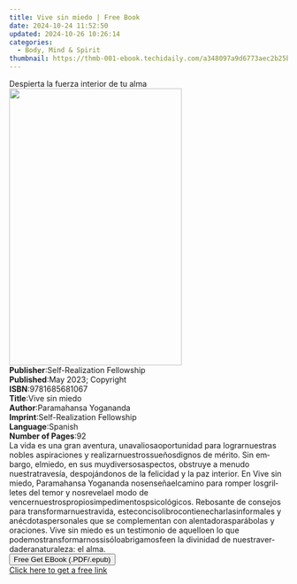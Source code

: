 ```yaml
---
title: Vive sin miedo | Free Book
date: 2024-10-24 11:52:50
updated: 2024-10-26 10:26:14
categories:
  - Body, Mind & Spirit
thumbnail: https://thmb-001-ebook.techidaily.com/a348097a9d6773aec2b25ba5877af9f43622af10d30e92ec0f5c2835ef312cf8.jpg
---
```

<main id="book-container">
  <div class="flex flex-col">
    <div class="book-brief flex-1 py-6 px-4 sm:p-6 md:py-10 md:px-8">
      <!-- brief-->
      <div class="book-brief-main">Despierta la fuerza interior de tu alma</div>
    </div>
    <div
      class="book-meta-info flex-1 grid gap-4 col-start-1 col-end-3 row-start-1 sm:mb-6 sm:grid-cols-4 lg:gap-6 lg:col-start-2 lg:row-end-6 lg:row-span-6 lg:mb-0"
    >
      <div
        class="book-meta-info-left place-content-center mt-4 p-4 text-sm leading-6 col-start-2 col-span-2 dark:text-slate-400"
      >
        <img
          class="w-full h-500 object-cover rounded-lg sm:h-255 sm:col-span-2 lg:col-span-full"
          src="https://img-001-ebook.techidaily.com/34c5be2ef9e8ac5a35e8f3799ebb8294e56d596cfaf5aee3647865b3cabcccf6.jpg"
          alt=""
          width="312"
          height="500"
        />
      </div>
      <div
        class="book-meta-info-right mt-2 col-start-1 row-start-2 col-span-3 self-center"
      >
        <!-- meta data  -->
        <div class="flex flex-col px-4 md:px-8">
          <div class="flex-1">
            <strong>Publisher</strong>:<span class="px-2"
              >Self-Realization Fellowship</span
            >
          </div>
          <div class="flex-1">
            <strong>Published</strong>:<span class="px-2"
              >May 2023; Copyright</span
            >
          </div>
          <div class="flex-1">
            <strong>ISBN</strong>:<span class="px-2">9781685681067</span>
          </div>
          <div class="flex-1">
            <strong>Title</strong>:<span class="px-2">Vive sin miedo</span>
          </div>
          <div class="flex-1">
            <strong>Author</strong>:<span class="px-2"
              >Paramahansa Yogananda</span
            >
          </div>
          <div class="flex-1">
            <strong>Imprint</strong>:<span class="px-2"
              >Self-Realization Fellowship</span
            >
          </div>
          <div class="flex-1">
            <strong>Language</strong>:<span class="px-2">Spanish</span>
          </div>
          <div class="flex-1">
            <strong>Number of Pages</strong>:<span class="px-2">92</span>
          </div>
        </div>
      </div>
    </div>
    <div class="book-description flex-1 py-6 px-4 sm:p-6 md:py-10 md:px-8">
      <div class="book-description-main">
        <div accordion-content="" id="description">
          <span lang="EN-US" class="TextRun SCXW21263620 BCX9"
            ><span class="NormalTextRun SCXW21263620 BCX9">La </span
            ><span class="NormalTextRun SCXW21263620 BCX9">vida</span
            ><span class="NormalTextRun SCXW21263620 BCX9"> es </span
            ><span class="NormalTextRun SCXW21263620 BCX9">una</span
            ><span class="NormalTextRun SCXW21263620 BCX9"> gran </span
            ><span class="NormalTextRun SCXW21263620 BCX9">aventura</span
            ><span class="NormalTextRun SCXW21263620 BCX9">, </span
            ><span class="NormalTextRun SCXW21263620 BCX9">una</span
            ><span class="NormalTextRun SCXW21263620 BCX9"></span
            ><span class="NormalTextRun SCXW21263620 BCX9">valiosa</span
            ><span class="NormalTextRun SCXW21263620 BCX9"></span
            ><span class="NormalTextRun SCXW21263620 BCX9">oportunidad</span
            ><span class="NormalTextRun SCXW21263620 BCX9"> para </span
            ><span class="NormalTextRun SCXW21263620 BCX9">lograr</span
            ><span class="NormalTextRun SCXW21263620 BCX9"></span
            ><span class="NormalTextRun SCXW21263620 BCX9">nuestras</span
            ><span class="NormalTextRun SCXW21263620 BCX9"> nobles </span
            ><span class="NormalTextRun SCXW21263620 BCX9">aspiraciones</span
            ><span class="NormalTextRun SCXW21263620 BCX9"> y </span
            ><span class="NormalTextRun SCXW21263620 BCX9">realizar</span
            ><span class="NormalTextRun SCXW21263620 BCX9"></span
            ><span class="NormalTextRun SCXW21263620 BCX9">nuestros</span
            ><span class="NormalTextRun SCXW21263620 BCX9"></span
            ><span class="NormalTextRun SCXW21263620 BCX9">sueños</span
            ><span class="NormalTextRun SCXW21263620 BCX9"></span
            ><span class="NormalTextRun SCXW21263620 BCX9">dignos</span
            ><span class="NormalTextRun SCXW21263620 BCX9"> de </span
            ><span class="NormalTextRun SCXW21263620 BCX9">mérito</span
            ><span class="NormalTextRun SCXW21263620 BCX9">. Sin embargo, </span
            ><span class="NormalTextRun SCXW21263620 BCX9">el</span
            ><span class="NormalTextRun SCXW21263620 BCX9"></span
            ><span class="NormalTextRun SCXW21263620 BCX9">miedo</span
            ><span class="NormalTextRun SCXW21263620 BCX9">, </span
            ><span class="NormalTextRun SCXW21263620 BCX9">en</span
            ><span class="NormalTextRun SCXW21263620 BCX9"> sus </span
            ><span class="NormalTextRun SCXW21263620 BCX9">muy</span
            ><span class="NormalTextRun SCXW21263620 BCX9"></span
            ><span class="NormalTextRun SCXW21263620 BCX9">diversos</span
            ><span class="NormalTextRun SCXW21263620 BCX9"></span
            ><span class="NormalTextRun SCXW21263620 BCX9">aspectos</span
            ><span class="NormalTextRun SCXW21263620 BCX9">, </span
            ><span class="NormalTextRun SCXW21263620 BCX9">obstruye</span
            ><span class="NormalTextRun SCXW21263620 BCX9"> a menudo </span
            ><span class="NormalTextRun SCXW21263620 BCX9">nuestra</span
            ><span class="NormalTextRun SCXW21263620 BCX9"></span
            ><span class="NormalTextRun SCXW21263620 BCX9">travesía</span
            ><span class="NormalTextRun SCXW21263620 BCX9">, </span
            ><span class="NormalTextRun SCXW21263620 BCX9">despojándonos</span
            ><span class="NormalTextRun SCXW21263620 BCX9"> de la </span
            ><span class="NormalTextRun SCXW21263620 BCX9">felicidad</span
            ><span class="NormalTextRun SCXW21263620 BCX9"> y la </span
            ><span class="NormalTextRun SCXW21263620 BCX9">paz</span
            ><span class="NormalTextRun SCXW21263620 BCX9">
              interior. En
            </span></span
          ><span lang="EN-US" class="TextRun SCXW21263620 BCX9"
            ><span class="NormalTextRun SCXW21263620 BCX9">Vive</span
            ><span class="NormalTextRun SCXW21263620 BCX9"> sin </span
            ><span class="NormalTextRun SCXW21263620 BCX9">miedo</span></span
          ><span lang="EN-US" class="TextRun SCXW21263620 BCX9"
            ><span class="NormalTextRun SCXW21263620 BCX9">, </span
            ><span class="NormalTextRun SCXW21263620 BCX9">Paramahansa</span
            ><span class="NormalTextRun SCXW21263620 BCX9"> Yogananda </span
            ><span class="NormalTextRun SCXW21263620 BCX9">nos</span
            ><span class="NormalTextRun SCXW21263620 BCX9"></span
            ><span class="NormalTextRun SCXW21263620 BCX9">enseña</span
            ><span class="NormalTextRun SCXW21263620 BCX9"></span
            ><span class="NormalTextRun SCXW21263620 BCX9">el</span
            ><span class="NormalTextRun SCXW21263620 BCX9"></span
            ><span class="NormalTextRun SCXW21263620 BCX9">camino</span
            ><span class="NormalTextRun SCXW21263620 BCX9"> para romper </span
            ><span class="NormalTextRun SCXW21263620 BCX9">los</span
            ><span class="NormalTextRun SCXW21263620 BCX9"></span
            ><span class="NormalTextRun SCXW21263620 BCX9">grilletes</span
            ><span class="NormalTextRun SCXW21263620 BCX9"> del </span
            ><span class="NormalTextRun SCXW21263620 BCX9">temor</span
            ><span class="NormalTextRun SCXW21263620 BCX9"> y </span
            ><span class="NormalTextRun SCXW21263620 BCX9">nos</span
            ><span class="NormalTextRun SCXW21263620 BCX9"></span
            ><span class="NormalTextRun SCXW21263620 BCX9">revela</span
            ><span class="NormalTextRun SCXW21263620 BCX9"></span
            ><span class="NormalTextRun SCXW21263620 BCX9">el</span
            ><span class="NormalTextRun SCXW21263620 BCX9"> modo de </span
            ><span class="NormalTextRun SCXW21263620 BCX9">vencer</span
            ><span class="NormalTextRun SCXW21263620 BCX9"></span
            ><span class="NormalTextRun SCXW21263620 BCX9">nuestros</span
            ><span class="NormalTextRun SCXW21263620 BCX9"></span
            ><span class="NormalTextRun SCXW21263620 BCX9">propios</span
            ><span class="NormalTextRun SCXW21263620 BCX9"></span
            ><span class="NormalTextRun SCXW21263620 BCX9">impedimentos</span
            ><span class="NormalTextRun SCXW21263620 BCX9"></span
            ><span class="NormalTextRun SCXW21263620 BCX9">psicológicos</span
            ><span class="NormalTextRun SCXW21263620 BCX9">. </span
            ><span class="NormalTextRun SCXW21263620 BCX9">Rebosante</span
            ><span class="NormalTextRun SCXW21263620 BCX9"> de </span
            ><span class="NormalTextRun SCXW21263620 BCX9">consejos</span
            ><span class="NormalTextRun SCXW21263620 BCX9"> para </span
            ><span class="NormalTextRun SCXW21263620 BCX9">transformar</span
            ><span class="NormalTextRun SCXW21263620 BCX9"></span
            ><span class="NormalTextRun SCXW21263620 BCX9">nuestra</span
            ><span class="NormalTextRun SCXW21263620 BCX9"></span
            ><span class="NormalTextRun SCXW21263620 BCX9">vida</span
            ><span class="NormalTextRun SCXW21263620 BCX9">, </span
            ><span class="NormalTextRun SCXW21263620 BCX9">este</span
            ><span class="NormalTextRun SCXW21263620 BCX9"></span
            ><span class="NormalTextRun SCXW21263620 BCX9">conciso</span
            ><span class="NormalTextRun SCXW21263620 BCX9"></span
            ><span class="NormalTextRun SCXW21263620 BCX9">libro</span
            ><span class="NormalTextRun SCXW21263620 BCX9"></span
            ><span class="NormalTextRun SCXW21263620 BCX9">contiene</span
            ><span class="NormalTextRun SCXW21263620 BCX9"></span
            ><span class="NormalTextRun SCXW21263620 BCX9">charlas</span
            ><span class="NormalTextRun SCXW21263620 BCX9"></span
            ><span class="NormalTextRun SCXW21263620 BCX9">informales</span
            ><span class="NormalTextRun SCXW21263620 BCX9"> y </span
            ><span class="NormalTextRun SCXW21263620 BCX9">anécdotas</span
            ><span class="NormalTextRun SCXW21263620 BCX9"></span
            ><span class="NormalTextRun SCXW21263620 BCX9">personales</span
            ><span class="NormalTextRun SCXW21263620 BCX9"> que se </span
            ><span class="NormalTextRun SCXW21263620 BCX9">complementan</span
            ><span class="NormalTextRun SCXW21263620 BCX9"> con </span
            ><span class="NormalTextRun SCXW21263620 BCX9">alentadoras</span
            ><span class="NormalTextRun SCXW21263620 BCX9"></span
            ><span class="NormalTextRun SCXW21263620 BCX9">parábolas</span
            ><span class="NormalTextRun SCXW21263620 BCX9"> y </span
            ><span class="NormalTextRun SCXW21263620 BCX9">oraciones</span
            ><span class="NormalTextRun SCXW21263620 BCX9">. </span></span
          ><span lang="EN-US" class="TextRun SCXW21263620 BCX9"
            ><span class="NormalTextRun SCXW21263620 BCX9">Vive</span
            ><span class="NormalTextRun SCXW21263620 BCX9"> sin </span
            ><span class="NormalTextRun SCXW21263620 BCX9">miedo</span></span
          ><span lang="EN-US" class="TextRun SCXW21263620 BCX9"
            ><span class="NormalTextRun SCXW21263620 BCX9">
              es un testimonio de </span
            ><span class="NormalTextRun SCXW21263620 BCX9">aquello</span
            ><span class="NormalTextRun SCXW21263620 BCX9"></span
            ><span class="NormalTextRun SCXW21263620 BCX9">en</span
            ><span class="NormalTextRun SCXW21263620 BCX9"> lo que </span
            ><span class="NormalTextRun SCXW21263620 BCX9">podemos</span
            ><span class="NormalTextRun SCXW21263620 BCX9"></span
            ><span class="NormalTextRun SCXW21263620 BCX9">transformarnos</span
            ><span class="NormalTextRun SCXW21263620 BCX9"></span
            ><span class="NormalTextRun SCXW21263620 BCX9">si</span
            ><span class="NormalTextRun SCXW21263620 BCX9"></span
            ><span class="NormalTextRun SCXW21263620 BCX9">sólo</span
            ><span class="NormalTextRun SCXW21263620 BCX9"></span
            ><span class="NormalTextRun SCXW21263620 BCX9">abrigamos</span
            ><span class="NormalTextRun SCXW21263620 BCX9"></span
            ><span class="NormalTextRun SCXW21263620 BCX9">fe</span
            ><span class="NormalTextRun SCXW21263620 BCX9"></span
            ><span class="NormalTextRun SCXW21263620 BCX9">en</span
            ><span class="NormalTextRun SCXW21263620 BCX9"> la </span
            ><span class="NormalTextRun SCXW21263620 BCX9">divinidad</span
            ><span class="NormalTextRun SCXW21263620 BCX9"> de </span
            ><span class="NormalTextRun SCXW21263620 BCX9">nuestra</span
            ><span class="NormalTextRun SCXW21263620 BCX9"></span
            ><span class="NormalTextRun SCXW21263620 BCX9">verdadera</span
            ><span class="NormalTextRun SCXW21263620 BCX9"></span
            ><span class="NormalTextRun SCXW21263620 BCX9">naturaleza</span
            ><span class="NormalTextRun SCXW21263620 BCX9">: </span
            ><span class="NormalTextRun SCXW21263620 BCX9">el</span
            ><span class="NormalTextRun SCXW21263620 BCX9"> alma.</span></span
          ><span class="EOP SCXW21263620 BCX9">&nbsp;</span>
        </div>
      </div>
    </div>
    <div class="book-excerpts flex-1 py-6 px-4 sm:p-6 md:py-10 md:px-8"></div>
    <div
      class="book-about-author flex-1 py-6 px-4 sm:p-6 md:py-10 md:px-8"
    ></div>
    <div class="book-free-get flex-1 py-6 px-4 sm:p-6 md:py-10 md:px-8">
      <button
        id="btn-free-get"
        class="bg-blue-500 hover:bg-blue-700 text-white font-bold py-2 px-4 rounded"
      >
        Free Get EBook (.PDF/.epub)
      </button>
      <div id="countdown-display" class="px-2 text-lg mt-2"></div>
      <a
        id="free-link"
        class="hidden bg-blue-500 hover:bg-blue-700 text-white font-bold py-2 px-4 rounded"
        href="https://www.ebooks.com/en-us/book/210847421/vive-sin-miedo/paramahansa-yogananda/"
        target="_blank"
        >Click here to get a free link</a
      >
    </div>
    <script>
      let countdownTime = 0;
      let countdownInterval = null;
      document
        .getElementById('btn-free-get')
        .addEventListener('click', startCountdown);
      function startCountdown() {
        countdownTime = new Date().getTime() + 60000 * 3;
        countdownInterval = setInterval(updateCountdown, 1000);
        document.getElementById('btn-free-get').disabled = true;
        document
          .getElementById('btn-free-get')
          .classList.add('bg-gray-500', 'cursor-not-allowed');
      }
      function updateCountdown() {
        let currentTime = new Date().getTime();
        let timeLeft = countdownTime - currentTime;
        let secondsLeft = Math.floor(timeLeft / 1000);
        document.getElementById('countdown-display').innerHTML =
          `Remaining time: ${secondsLeft} seconds.`;
        if (secondsLeft <= 0) {
          clearInterval(countdownInterval);
          document.getElementById('btn-free-get').classList.add('hidden');
          document.getElementById('free-link').classList.remove('hidden');
          document.getElementById('countdown-display').innerHTML = '';
        }
      }
    </script>
  </div>
</main>
